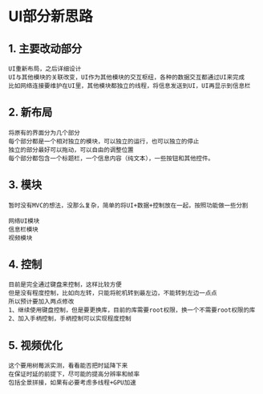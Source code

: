 # UI部分新思路

## 1. 主要改动部分

    UI重新布局，之后详细设计
    UI与其他模块的关联改变，UI作为其他模块的交互枢纽，各种的数据交互都通过UI来完成
    比如网络连接要维护在UI里，其他模块都独立的线程，将信息发送到UI，UI再显示到信息栏

## 2. 新布局

    将原有的界面分为几个部分
    每个部分都是一个相对独立的模块，可以独立的运行，也可以独立的停止
    独立的部分最好可以拖动，可以自由的调整位置
    每个部分都包含一个标题栏，一个信息内容（纯文本），一些按钮和其他控件。

## 3. 模块

    暂时没有MVC的想法，没那么复杂，简单的将UI+数据+控制放在一起，按照功能做一些分割

    网络UI模块
    信息栏模块
    视频模块

## 4. 控制

    目前是完全通过键盘来控制，这样比较方便
    但是没有程度控制，比如向左转，只能将舵机转到最左边，不能转到左边一点点
    所以预计要加入两点修改
    1、继续使用键盘控制，但是要更换库，目前的库需要root权限，换一个不需要root权限的库
    2、加入手柄控制，手柄控制可以实现程度控制

## 5. 视频优化

    这个要用树莓派实测，看看能否把时延降下来
    在保证时延的前提下，尽可能的提高分辨率和帧率
    包括全景拼接，如果有必要考虑多线程+GPU加速